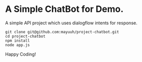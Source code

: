 # A Simple ChatBot for Demo.
A simple API project which uses dialogflow intents for response.

```
git clone git@github.com:mayuuh/project-chatbot.git
cd project-chatbot
npm install
node app.js
```

Happy Coding!
